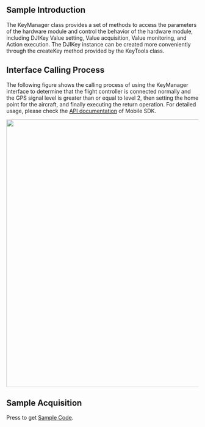 ## Sample Introduction
The KeyManager class provides a set of methods to access the parameters of the hardware module and control the behavior of the hardware module, including DJIKey Value setting, Value acquisition, Value monitoring, and Action execution. The DJIKey instance can be created more conveniently through the createKey method provided by the KeyTools class.


## Interface Calling Process

The following figure shows the calling process of using the KeyManager interface to determine that the flight controller is connected normally and the GPS signal level is greater than or equal to level 2, then setting the home point for the aircraft, and finally executing the return operation. For detailed usage, please check the [API documentation](https://developer.dji.com/api-reference-v5/android-api/Components/IKeyManager/IKeyManager.html) of Mobile SDK.




<div align=center><img src="https://terra-1-g.djicdn.com/71a7d383e71a4fb8887a310eb746b47f/msdk/Documentation/V5.1/sample/Keymanager%20en.png" width="700"></div>




## Sample Acquisition

 Press to get [Sample Code](https://github.com/dji-sdk/Mobile-SDK-Android-V5).
